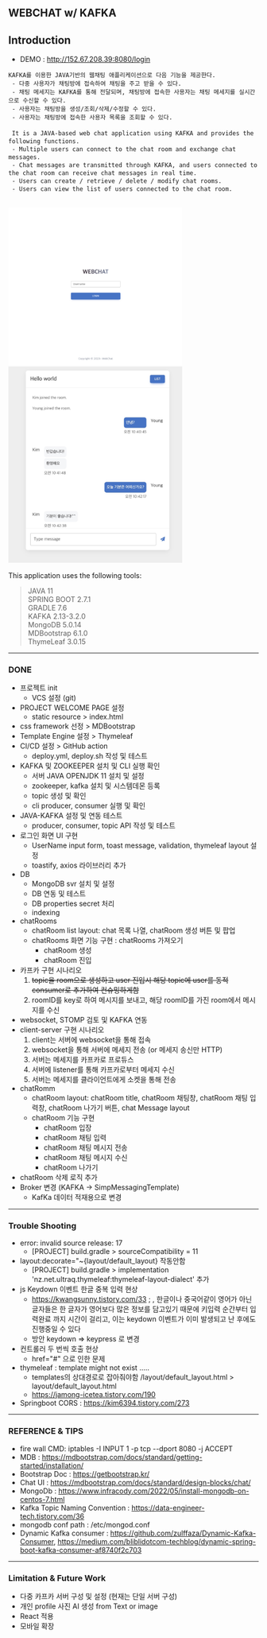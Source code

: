 ## WEBCHAT w/ KAFKA 



## Introduction 

* DEMO : http://152.67.208.39:8080/login

```
KAFKA를 이용한 JAVA기반의 웹채팅 애플리케이션으로 다음 기능을 제공한다.
 - 다중 사용자가 채팅방에 접속하여 채팅을 주고 받을 수 있다.
 - 채팅 메세지는 KAFKA를 통해 전달되며, 채팅방에 접속한 사용자는 채팅 메세지를 실시간으로 수신할 수 있다.
 - 사용자는 채팅방을 생성/조회/삭제/수정할 수 있다. 
 - 사용자는 채팅방에 접속한 사용자 목록을 조회할 수 있다. 
 
 It is a JAVA-based web chat application using KAFKA and provides the following functions.
 - Multiple users can connect to the chat room and exchange chat messages.
 - Chat messages are transmitted through KAFKA, and users connected to the chat room can receive chat messages in real time.
 - Users can create / retrieve / delete / modify chat rooms.
 - Users can view the list of users connected to the chat room. 
 
```

<img src="./screenshot/loginpage.png" style="width: 350px; height: auto;" alt="">

<img src="./screenshot/chat2.jpg" style="width: 350px; height: auto;" alt="">

This application uses the following tools:


>JAVA 11  
>SPRING BOOT 2.7.1  
>GRADLE 7.6  
>KAFKA 2.13-3.2.0  
>MongoDB 5.0.14  
>MDBootstrap 6.1.0  
>ThymeLeaf 3.0.15  
 

---

### DONE

* 프로젝트 init
  - VCS 설정 (git)
* PROJECT WELCOME PAGE 설정
  - static resource > index.html
* css framework 선정 > MDBootstrap
* Template Engine 설정 > Thymeleaf
* CI/CD 설정 > GitHub action
  - deploy.yml, deploy.sh 작성 및 테스트 
* KAFKA 및 ZOOKEEPER 설치 및 CLI 실행 확인 
  - 서버 JAVA OPENJDK 11 설치 및 설정
  - zookeeper, kafka 설치 및 시스템데몬 등록
  - topic 생성 및 확인
  - cli producer, consumer 실행 및 확인
* JAVA-KAFKA 설정 및 연동 테스트
  - producer, consumer, topic API 작성 및 테스트
* 로그인 화면 UI 구현
  * UserName input form, toast message, validation, thymeleaf layout 설정
  * toastify, axios 라이브러리 추가
* DB
  - MongoDB svr 설치 및 설정
  - DB 연동 및 테스트
  - DB properties secret 처리
  - indexing
* chatRooms
  - chatRoom list layout: chat 목록 나열, chatRoom 생성 버튼 및 팝업
  - chatRooms 화면 기능 구현 : chatRooms 가져오기
    - chatRoom 생성
    - chatRoom 진입
* 카프카 구현 시나리오
  1. ~~topic을 room으로 생성하고 user 진입시 해당 topic에 user를 동적 consumer로 추가하여 컨슈밍하게함~~
  2. roomID를 key로 하여 메시지를 보내고, 해당 roomID를 가진 room에서 메시지를 수신  
* websocket, STOMP 검토 및 KAFKA 연동
* client-server 구현 시나리오
  1. client는 서버에 websocket을 통해 접속
  2. websocket을 통해 서버에 메세지 전송 (or 메세지 송신만 HTTP)
  3. 서버는 메세지를 카프카로 프로듀스
  4. 서버에 listener를 통해 카프카로부터 메세지 수신
  5. 서버는 메세지를 클라이언트에게 소켓을 통해 전송
* chatRomm
  - chatRoom layout: chatRoom title, chatRoom 채팅창, chatRoom 채팅 입력창, chatRoom 나가기 버튼, chat Message layout
  - chatRoom 기능 구현
    - chatRoom 입장
    - chatRoom 채팅 입력
    - chatRoom 채팅 메시지 전송
    - chatRoom 채팅 메시지 수신
    - chatRoom 나가기
* chatRoom 삭제 로직 추가
* Broker 변경 (KAFKA -> SimpMessagingTemplate)
  - KafKa 데이터 적재용으로 변경


---


### Trouble Shooting

* error: invalid source release: 17
  - [PROJECT] build.gradle > sourceCompatibility = 11
* layout:decorate="~{layout/default_layout} 작동안함
  - [PROJECT] build.gradle > implementation 'nz.net.ultraq.thymeleaf:thymeleaf-layout-dialect' 추가
* js Keydown 이벤트 한글 중복 입력 현상 
  - https://kwangsunny.tistory.com/33 ; , 한글이나 중국어같이 영어가 아닌 글자들은 한 글자가 영어보다 많은 정보를 담고있기 때문에 키입력 순간부터 입력완료 까지 시간이 걸리고, 이는 keydown 이벤트가 이미 발생되고 난 후에도 진행중일 수 있다
  - 방안 keydown => keypress 로 변경
* 컨트롤러 두 번씩 호출 현상 
  - href="#" 으로 인한 문제
* thymeleaf : template might not exist ..... 
  - templates의 상대경로로 잡아줘야함  /layout/default_layout.html > layout/default_layout.html
  - https://jamong-icetea.tistory.com/190
*  Springboot CORS : https://kim6394.tistory.com/273

---

### REFERENCE & TIPS

* fire wall CMD: iptables -I INPUT 1 -p tcp --dport 8080 -j ACCEPT
* MDB : https://mdbootstrap.com/docs/standard/getting-started/installation/ 
* Bootstrap Doc : https://getbootstrap.kr/
* Chat UI : https://mdbootstrap.com/docs/standard/design-blocks/chat/
* MongoDb : https://www.infracody.com/2022/05/install-mongodb-on-centos-7.html
* Kafka Topic Naming Convention : https://data-engineer-tech.tistory.com/36
* mongodb conf path : /etc/mongod.conf
* Dynamic Kafka consumer : https://github.com/zulffaza/Dynamic-Kafka-Consumer, https://medium.com/bliblidotcom-techblog/dynamic-spring-boot-kafka-consumer-af8740f2c703 


--- 

### Limitation & Future Work
* 다중 카프카 서버 구성 및 설정 (현재는 단일 서버 구성)
* 개인 profile 사진 AI 생성 from Text or image 
* React 적용 
* 모바일 확장 
